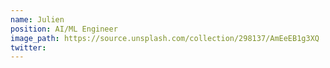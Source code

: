 ```yaml
---
name: Julien
position: AI/ML Engineer
image_path: https://source.unsplash.com/collection/298137/AmEeEB1g3XQ
twitter: 
---
```

